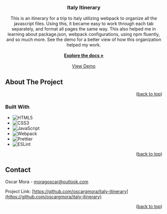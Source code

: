 <!-- Improved compatibility of back to top link: See: https://github.com/othneildrew/Best-README-Template/pull/73 -->
<a name="readme-top"></a>
<!--
*** Thanks for checking out the Best-README-Template. If you have a suggestion
*** that would make this better, please fork the repo and create a pull request
*** or simply open an issue with the tag "enhancement".
*** Don't forget to give the project a star!
*** Thanks again! Now go create something AMAZING! :D
-->

<h3 align="center">Italy Itinerary</h3>

  <p align="center">
    This is an itinerary for a trip to italy utilizing webpack to organize all the javascript files. Using this, it became easy to work through each tab separately, and format all pages the same way. This also helped me in learning about package.json, webpack configurations, using npm fluently, and so much more. See the demo for a better view of how this organization helped my work.
    <br />
    <br />
    <a href="https://github.com/oscargmora/italy-itinerary"><strong>Explore the docs »</strong></a>
    <br />
    <br />
    <a href="https://oscargmora.github.io/italy-itinerary/">View Demo</a>
  </p>
</div>


<!-- ABOUT THE PROJECT -->
## About The Project

<!-- [![Product Name Screen Shot][product-screenshot]](https://example.com) -->


<p align="right">(<a href="#readme-top">back to top</a>)</p>



### Built With

* ![HTML5](https://img.shields.io/badge/HTML5%20-%23E34F26.svg?style=for-the-badge&logo=html5&logoColor=white)
* ![CSS3](https://img.shields.io/badge/CSS%20-%231572B6.svg?style=for-the-badge&logo=css3&logoColor=white)
* ![JavaScript](https://img.shields.io/badge/JavaScript%20-%23F7DF1E.svg?style=for-the-badge&logo=javascript&logoColor=black)
* ![Webpack](https://img.shields.io/badge/Webpack%20-%23d91a60.svg?style=for-the-badge&logo=webpack)
* ![Prettier](https://img.shields.io/badge/Prettier-27333b.svg?style=for-the-badge&logo=prettier)
* ![ESLint](https://img.shields.io/badge/ESLint-5139c5.svg?style=for-the-badge&logo=eslint)

<p align="right">(<a href="#readme-top">back to top</a>)</p>

<!-- CONTACT -->
## Contact

Oscar Mora - moragoscar@outlook.com

Project Link: [https://github.com/oscargmora/italy-itinerary](https://github.com/oscargmora/italy-itinerary)

<p align="right">(<a href="#readme-top">back to top</a>)</p>
